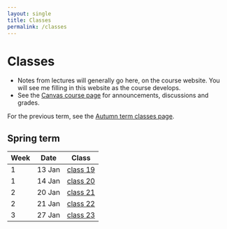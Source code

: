 ```yaml
---
layout: single
title: Classes
permalink: /classes
---
```


# Classes

* Notes from lectures will generally go here, on the course website.
  You will see me filling in this website as the course develops.
* See the [Canvas course page](https://canvas.bham.ac.uk/courses/40505) for
  announcements, discussions and grades.

For the previous term, see the [Autumn term classes page](classes/autumn_term).

## Spring term

| Week | Date       | Class                        |
| ---- | ---------- | ---------------------------- |
| 1    |  13 Jan    | [class 19](classes/class_19) |
| 1    |  14 Jan    | [class 20](classes/class_20) |
| 2    |  20 Jan    | [class 21](classes/class_21) |
| 2    |  21 Jan    | [class 22](classes/class_22) |
| 3    |  27 Jan    | [class 23](classes/class_23) |
